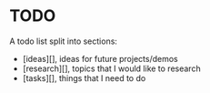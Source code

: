 # TODO
A todo list split into sections:
- [ideas][], ideas for future projects/demos
- [research][], topics that I would like to research
- [tasks][], things that I need to do
